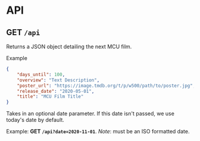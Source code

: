 # API

## GET `/api`

Returns a JSON object detailing the next MCU film.

Example
```json
{
    "days_until": 100,
    "overview": "Text Description",
    "poster_url": "https://image.tmdb.org/t/p/w500/path/to/poster.jpg",
    "release_date": "2020-05-01",
    "title": "MCU Film Title"
}
```

Takes in an optional date parameter. If this date isn't passed, we use today's date by default.

Example: **GET `/api?date=2020-11-01`**.
*Note*: must be an ISO formatted date.

